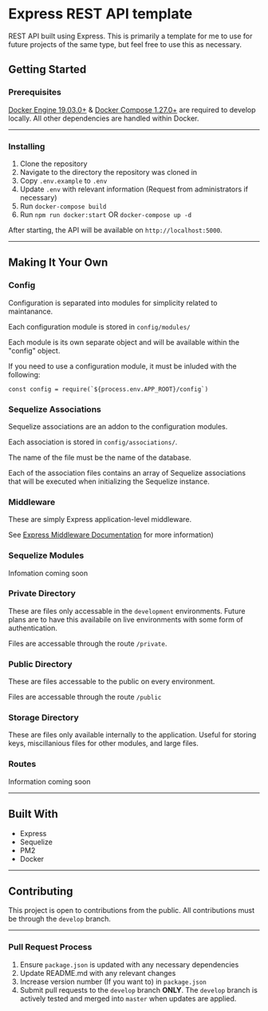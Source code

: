 # Express REST API template

REST API built using Express. This is primarily a template for me to use for future projects of the same type, but feel free to use this as necessary.

## Getting Started

### Prerequisites

[Docker Engine 19.03.0+](https://docs.docker.com/engine/) &
[Docker Compose 1.27.0+](https://docs.docker.com/compose/) are required to
develop locally. All other dependencies are handled within Docker.

-----

### Installing

1. Clone the repository
2. Navigate to the directory the repository was cloned in
3. Copy `.env.example` to `.env`
4. Update `.env` with relevant information (Request from administrators if
   necessary)
5. Run `docker-compose build`
6. Run `npm run docker:start` OR `docker-compose up -d`

After starting, the API will be available on `http://localhost:5000`.

-----

## Making It Your Own

### Config

Configuration is separated into modules for simplicity related to maintanance.

Each configuration module is stored in `config/modules/`

Each module is its own separate object and will be available within the "config" object.

If you need to use a configuration module, it must be inluded with the following:

```
const config = require(`${process.env.APP_ROOT}/config`)
```

### Sequelize Associations

Sequelize associations are an addon to the configuration modules.

Each association is stored in `config/associations/`.

The name of the file must be the name of the database.

Each of the association files contains an array of Sequelize associations that will be executed when initializing the Sequelize instance.

### Middleware

These are simply Express application-level middleware.

See [Express Middleware Documentation](https://expressjs.com/en/guide/using-middleware.html) for more information)

### Sequelize Modules

Infomation coming soon

### Private Directory

These are files only accessable in the `development` environments. Future plans are to have this availabile on live environments with some form of authentication.

Files are accessable through the route `/private`.

### Public Directory

These are files accessable to the public on every environment.

Files are accessable through the route `/public`

### Storage Directory

These are files only available internally to the application. Useful for storing keys, miscillanious files for other modules, and large files.

### Routes

Information coming soon

-----

## Built With

* Express
* Sequelize
* PM2
* Docker

-----

## Contributing

This project is open to contributions from the public. All contributions must be through the `develop` branch.

-----

### Pull Request Process

1. Ensure `package.json` is updated with any necessary dependencies
2. Update README.md with any relevant changes
3. Increase version number (If you want to) in `package.json`
4. Submit pull requests to the `develop` branch **ONLY**. The `develop` branch is
actively tested and merged into `master` when updates are applied.
